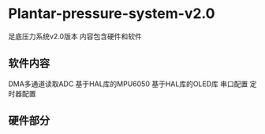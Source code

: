 # Plantar-pressure-system-v2.0
足底压力系统v2.0版本
内容包含硬件和软件
## 软件内容
DMA多通道读取ADC
基于HAL库的MPU6050
基于HAL库的OLED库
串口配置
定时器配置
## 硬件部分
